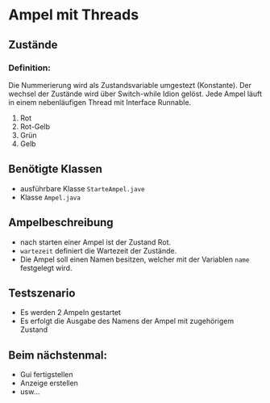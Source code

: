 # Ampel mit Threads
## Zustände
### Definition:
Die Nummerierung wird als Zustandsvariable umgestezt (Konstante). Der wechsel der Zustände wird über Switch-while Idion gelöst. Jede Ampel läuft in einem nebenläufigen Thread mit Interface Runnable.

1. Rot
2. Rot-Gelb
3. Grün
4. Gelb

## Benötigte Klassen
- ausführbare Klasse `StarteAmpel.jave`
- Klasse `Ampel.java`

## Ampelbeschreibung
- nach starten einer Ampel ist der Zustand Rot.
- `wartezeit` definiert die Wartezeit der Zustände.
- Die Ampel soll einen Namen besitzen, welcher mit der Variablen `name` festgelegt wird.

## Testszenario
- Es werden 2 Ampeln gestartet
- Es erfolgt die Ausgabe des Namens der Ampel mit zugehörigem Zustand


## Beim nächstenmal:
- Gui fertigstellen
- Anzeige erstellen
- usw...